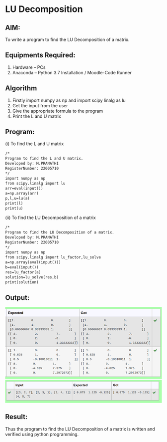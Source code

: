 # LU Decomposition 

## AIM:
To write a program to find the LU Decomposition of a matrix.

## Equipments Required:
1. Hardware – PCs
2. Anaconda – Python 3.7 Installation / Moodle-Code Runner

## Algorithm
1. Firstly import numpy as np and import scipy linalg as lu
2. Get the input from the user 
3. Give the appropriate formula to the program
4. Print the L and U matrix 

## Program:
(i) To find the L and U matrix
```
/*
Program to find the L and U matrix.
Developed by: M.PRANATHI
RegisterNumber: 22005710
*/
import numpy as np
from scipy.linalg import lu
arr=eval(input())
a=np.array(arr)
p,l,u=lu(a)
print(l)
print(u)
```
(ii) To find the LU Decomposition of a matrix
```
/*
Program to find the LU Decomposition of a matrix.
Developed by: M.PRANATHI 
RegisterNumber: 22005710
*/
import numpy as np
from scipy.linalg import lu_factor,lu_solve
a=np.array(eval(input()))
b=eval(input())
res=lu_factor(a)
solution=lu_solve(res,b)
print(solution)
```

## Output:
!['OUTPUT'](/landu.png)
!['OUTPUT'](/ludecomposition.png)

## Result:
Thus the program to find the LU Decomposition of a matrix is written and verified using python programming.

